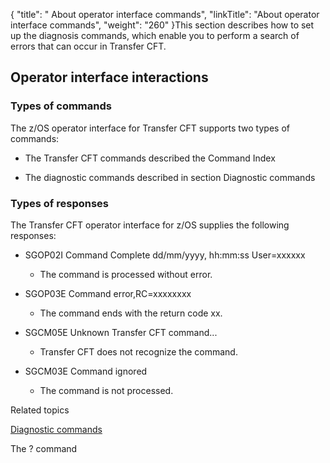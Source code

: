 {
    "title": " About operator interface commands",
    "linkTitle": "About operator interface commands",
    "weight": "260"
}This section describes how to set up the diagnosis commands, which enable you to perform a search of errors that can occur in Transfer CFT.

## Operator interface interactions

### Types of commands 

The z/OS operator interface for Transfer CFT supports two types of commands:

-   The Transfer CFT commands described the Command Index

<!-- -->

-   The diagnostic commands described in section Diagnostic commands

### Types of responses

The Transfer CFT operator interface for z/OS supplies the following responses:

-   SGOP02I Command Complete dd/mm/yyyy, hh:mm:ss User=xxxxxx
    -   The command is processed without error.
-   SGOP03E Command error,RC=xxxxxxxx
    -   The command ends with the return code xx.
-   SGCM05E Unknown Transfer CFT command...
    -   Transfer CFT does not recognize the command.
-   SGCM03E Command ignored
    -   The command is not processed.

Related topics

[Diagnostic commands](#)

The ? command

